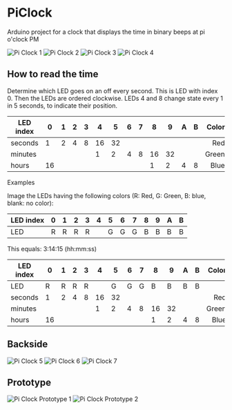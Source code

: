 # PiClock

Arduino project for a clock that displays the time in binary beeps at pi o'clock PM


![Pi Clock 1](PiClockFront1.jpg)
![Pi Clock 2](PiClockFront2.jpg)
![Pi Clock 3](PiClockFront3.jpg)
![Pi Clock 4](PiClockFront4.jpg)

## How to read the time

Determine which LED goes on an off every second. This is LED with index 0. Then the LEDs are ordered clockwise. LEDs 4 and 8 change state every 1 in 5 seconds, to indicate their position.

| LED index |  0 | 1 | 2 | 3 | 4  | 5  | 6 | 7 | 8  | 9  | A | B | Color |
|-----------|----|---|---|---|----|----|---|---|----|----|---|---|------:|
| seconds   |  1 | 2 | 4 | 8 | 16 | 32 |   |   |    |    |   |   | Red   |
| minutes   |    |   |   |   | 1  | 2  | 4 | 8 | 16 | 32 |   |   | Green |
| hours     | 16 |   |   |   |    |    |   |   | 1  | 2  | 4 | 8 | Blue  |

Examples

Image the LEDs having the following colors (R: Red, G: Green, B: blue, blank: no color):

| LED index |  0 | 1 | 2 | 3 | 4  | 5  | 6 | 7 | 8  | 9  | A | B |
|-----------|----|---|---|---|----|----|---|---|----|----|---|---|
| LED       |  R | R | R | R |    | G  | G | G | B  | B  | B | B |

This equals: 3:14:15 (hh:mm:ss)

| LED index |  0 | 1 | 2 | 3 | 4  | 5  | 6 | 7 | 8  | 9  | A | B | Color |
|-----------|----|---|---|---|----|----|---|---|----|----|---|---|------:|
| LED       |  R | R | R | R |    | G  | G | G | B  | B  | B | B |       |
| seconds   |  1 | 2 | 4 | 8 | 16 | 32 |   |   |    |    |   |   | Red   |
| minutes   |    |   |   |   | 1  | 2  | 4 | 8 | 16 | 32 |   |   | Green |
| hours     | 16 |   |   |   |    |    |   |   | 1  | 2  | 4 | 8 | Blue  |

## Backside

![Pi Clock 5](PiClock5.jpg)
![Pi Clock 6](PiClock6.jpg)
![Pi Clock 7](PiClock7.jpg)

## Prototype

![Pi Clock Prototype 1](PiClockPrototype1.jpg)
![Pi Clock Prototype 2](PiClockPrototype2.jpg)
